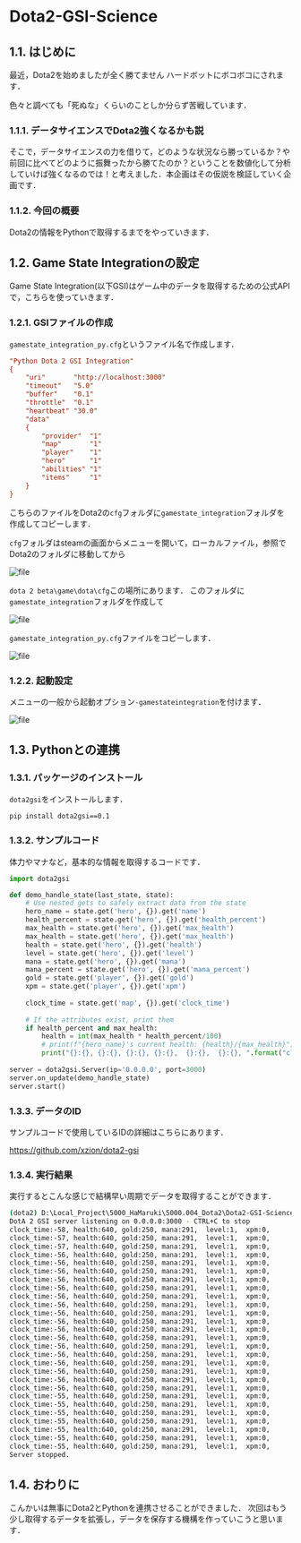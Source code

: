 # Dota2-GSI-Science

## 1.1. はじめに


最近，Dota2を始めましたが全く勝てません
ハードボットにボコボコにされます．

色々と調べても「死ぬな」くらいのことしか分らず苦戦しています．

### 1.1.1. データサイエンスでDota2強くなるかも説

そこで，データサイエンスの力を借りて，どのような状況なら勝っているか？や前回に比べてどのように振舞ったから勝てたのか？ということを数値化して分析していけば強くなるのでは！と考えました．本企画はその仮説を検証していく企画です．

### 1.1.2. 今回の概要

Dota2の情報をPythonで取得するまでをやっていきます．


## 1.2. Game State Integrationの設定

Game State Integration(以下GSI)はゲーム中のデータを取得するための公式APIで，こちらを使っていきます．

### 1.2.1. GSIファイルの作成

`gamestate_integration_py.cfg`というファイル名で作成します．

```cfg
"Python Dota 2 GSI Integration"
{
    "uri"       "http://localhost:3000"
    "timeout"   "5.0"
    "buffer"    "0.1"
    "throttle"  "0.1"
    "heartbeat" "30.0"
    "data"
    {
        "provider"  "1"
        "map"       "1"
        "player"    "1"
        "hero"      "1"
        "abilities" "1"
        "items"     "1"
    }
}
```

こちらのファイルをDota2の`cfg`フォルダに`gamestate_integration`フォルダを作成してコピーします．

`cfg`フォルダはsteamの画面からメニューを開いて，ローカルファイル，参照でDota2のフォルダに移動してから

![file](https://hamaruki.com/wp-content/uploads/2022/09/image-1662007168773.png)

`dota 2 beta\game\dota\cfg`この場所にあります．
このフォルダに`gamestate_integration`フォルダを作成して

![file](https://hamaruki.com/wp-content/uploads/2022/09/image-1662007373027.png)

`gamestate_integration_py.cfg`ファイルをコピーします．

![file](https://hamaruki.com/wp-content/uploads/2022/09/image-1662007423662.png)


### 1.2.2. 起動設定

メニューの一般から起動オプション`-gamestateintegration`を付けます．


![file](https://hamaruki.com/wp-content/uploads/2022/09/image-1662007521159.png)


## 1.3. Pythonとの連携

### 1.3.1. パッケージのインストール

`dota2gsi`をインストールします．

```bash
pip install dota2gsi==0.1
```

### 1.3.2. サンプルコード

体力やマナなど，基本的な情報を取得するコードです．

```python
import dota2gsi

def demo_handle_state(last_state, state):
    # Use nested gets to safely extract data from the state
    hero_name = state.get('hero', {}).get('name')
    health_percent = state.get('hero', {}).get('health_percent')
    max_health = state.get('hero', {}).get('max_health')
    max_health = state.get('hero', {}).get('max_health')
    health = state.get('hero', {}).get('health')
    level = state.get('hero', {}).get('level')
    mana = state.get('hero', {}).get('mana')
    mana_percent = state.get('hero', {}).get('mana_percent')
    gold = state.get('player', {}).get('gold')
    xpm = state.get('player', {}).get('xpm')
    
    clock_time = state.get('map', {}).get('clock_time')
    
    # If the attributes exist, print them
    if health_percent and max_health:
        health = int(max_health * health_percent/100)
        # print(f"{hero_name}'s current health: {health}/{max_health}")
        print("{}:{}, {}:{}, {}:{}, {}:{},  {}:{},  {}:{}, ".format("clock_time", clock_time, "health", health, "gold", gold, "mana", mana, "level", level, "xpm", xpm))
        
server = dota2gsi.Server(ip='0.0.0.0', port=3000)
server.on_update(demo_handle_state)
server.start()
```

### 1.3.3. データのID

サンプルコードで使用しているIDの詳細はこちらにあります．

https://github.com/xzion/dota2-gsi



### 1.3.4. 実行結果

実行するとこんな感じで結構早い周期でデータを取得することができます．

```bash
(dota2) D:\Local_Project\5000_HaMaruki\5000.004_Dota2\Dota2-GSI-Science>python demo.py
DotA 2 GSI server listening on 0.0.0.0:3000 - CTRL+C to stop
clock_time:-58, health:640, gold:250, mana:291,  level:1,  xpm:0, 
clock_time:-57, health:640, gold:250, mana:291,  level:1,  xpm:0, 
clock_time:-57, health:640, gold:250, mana:291,  level:1,  xpm:0, 
clock_time:-56, health:640, gold:250, mana:291,  level:1,  xpm:0, 
clock_time:-56, health:640, gold:250, mana:291,  level:1,  xpm:0, 
clock_time:-56, health:640, gold:250, mana:291,  level:1,  xpm:0, 
clock_time:-56, health:640, gold:250, mana:291,  level:1,  xpm:0, 
clock_time:-56, health:640, gold:250, mana:291,  level:1,  xpm:0, 
clock_time:-56, health:640, gold:250, mana:291,  level:1,  xpm:0, 
clock_time:-56, health:640, gold:250, mana:291,  level:1,  xpm:0, 
clock_time:-56, health:640, gold:250, mana:291,  level:1,  xpm:0, 
clock_time:-56, health:640, gold:250, mana:291,  level:1,  xpm:0, 
clock_time:-56, health:640, gold:250, mana:291,  level:1,  xpm:0, 
clock_time:-56, health:640, gold:250, mana:291,  level:1,  xpm:0, 
clock_time:-56, health:640, gold:250, mana:291,  level:1,  xpm:0, 
clock_time:-56, health:640, gold:250, mana:291,  level:1,  xpm:0, 
clock_time:-56, health:640, gold:250, mana:291,  level:1,  xpm:0, 
clock_time:-56, health:640, gold:250, mana:291,  level:1,  xpm:0, 
clock_time:-56, health:640, gold:250, mana:291,  level:1,  xpm:0, 
clock_time:-56, health:640, gold:250, mana:291,  level:1,  xpm:0, 
clock_time:-55, health:640, gold:250, mana:291,  level:1,  xpm:0, 
clock_time:-55, health:640, gold:250, mana:291,  level:1,  xpm:0, 
clock_time:-55, health:640, gold:250, mana:291,  level:1,  xpm:0, 
clock_time:-55, health:640, gold:250, mana:291,  level:1,  xpm:0, 
clock_time:-55, health:640, gold:250, mana:291,  level:1,  xpm:0, 
clock_time:-55, health:640, gold:250, mana:291,  level:1,  xpm:0, 
clock_time:-55, health:640, gold:250, mana:291,  level:1,  xpm:0, 
Server stopped.

```



## 1.4. おわりに

こんかいは無事にDota2とPythonを連携させることができました．
次回はもう少し取得するデータを拡張し，データを保存する機構を作っていこうと思います．




